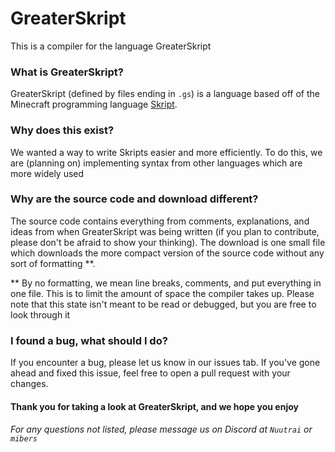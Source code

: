 # GreaterSkript
This is a compiler for the language GreaterSkript
### What is GreaterSkript?
GreaterSkript (defined by files ending in `.gs`) is a language based off of the Minecraft programming language [Skript](https://github.com/SkriptLang/Skript).
### Why does this exist?
We wanted a way to write Skripts easier and more efficiently. To do this, we are (planning on) implementing syntax from other languages which are more widely used
### Why are the source code and download different?
The source code contains everything from comments, explanations, and ideas from when GreaterSkript was being written (if you plan to contribute, please don't be afraid to show your thinking). The download is one small file which downloads the more compact version of the source code without any sort of formatting **.


** By no formatting, we mean line breaks, comments, and put everything in one file. This is to limit the amount of space the compiler takes up. Please note that this state isn't meant to be read or debugged, but you are free to look through it

### I found a bug, what should I do?
If you encounter a bug, please let us know in our issues tab. If you've gone ahead and fixed this issue, feel free to open a pull request with your changes.


#### Thank you for taking a look at GreaterSkript, and we hope you enjoy

###### For any questions not listed, please message us on Discord at `Nuutrai` or `mibers`
